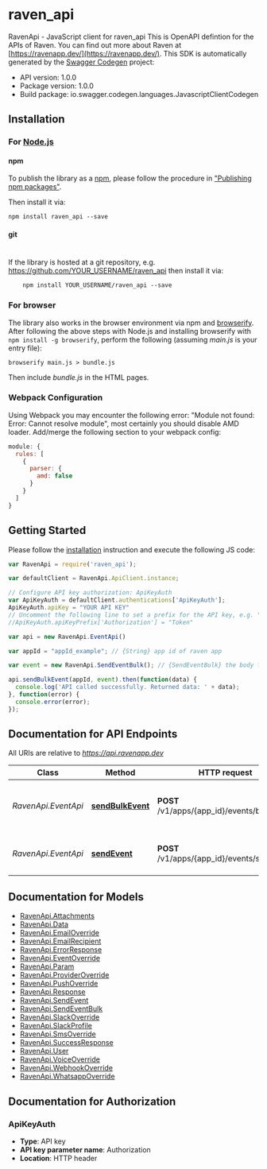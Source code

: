 # raven_api

RavenApi - JavaScript client for raven_api
This is OpenAPI defintion for the APIs of Raven.  You can find out more about Raven at [https://ravenapp.dev/](https://ravenapp.dev/).
This SDK is automatically generated by the [Swagger Codegen](https://github.com/swagger-api/swagger-codegen) project:

- API version: 1.0.0
- Package version: 1.0.0
- Build package: io.swagger.codegen.languages.JavascriptClientCodegen

## Installation

### For [Node.js](https://nodejs.org/)

#### npm

To publish the library as a [npm](https://www.npmjs.com/),
please follow the procedure in ["Publishing npm packages"](https://docs.npmjs.com/getting-started/publishing-npm-packages).

Then install it via:

```shell
npm install raven_api --save
```

#### git
#
If the library is hosted at a git repository, e.g.
https://github.com/YOUR_USERNAME/raven_api
then install it via:

```shell
    npm install YOUR_USERNAME/raven_api --save
```

### For browser

The library also works in the browser environment via npm and [browserify](http://browserify.org/). After following
the above steps with Node.js and installing browserify with `npm install -g browserify`,
perform the following (assuming *main.js* is your entry file):

```shell
browserify main.js > bundle.js
```

Then include *bundle.js* in the HTML pages.

### Webpack Configuration

Using Webpack you may encounter the following error: "Module not found: Error:
Cannot resolve module", most certainly you should disable AMD loader. Add/merge
the following section to your webpack config:

```javascript
module: {
  rules: [
    {
      parser: {
        amd: false
      }
    }
  ]
}
```

## Getting Started

Please follow the [installation](#installation) instruction and execute the following JS code:

```javascript
var RavenApi = require('raven_api');

var defaultClient = RavenApi.ApiClient.instance;

// Configure API key authorization: ApiKeyAuth
var ApiKeyAuth = defaultClient.authentications['ApiKeyAuth'];
ApiKeyAuth.apiKey = "YOUR API KEY"
// Uncomment the following line to set a prefix for the API key, e.g. "Token" (defaults to null)
//ApiKeyAuth.apiKeyPrefix['Authorization'] = "Token"

var api = new RavenApi.EventApi()

var appId = "appId_example"; // {String} app id of raven app

var event = new RavenApi.SendEventBulk(); // {SendEventBulk} the body for the event that has to be triggered

api.sendBulkEvent(appId, event).then(function(data) {
  console.log('API called successfully. Returned data: ' + data);
}, function(error) {
  console.error(error);
});


```

## Documentation for API Endpoints

All URIs are relative to *https://api.ravenapp.dev*

Class | Method | HTTP request | Description
------------ | ------------- | ------------- | -------------
*RavenApi.EventApi* | [**sendBulkEvent**](docs/EventApi.md#sendBulkEvent) | **POST** /v1/apps/{app_id}/events/bulk_send | sends the event in bulk to all the clients specified
*RavenApi.EventApi* | [**sendEvent**](docs/EventApi.md#sendEvent) | **POST** /v1/apps/{app_id}/events/send | sends the event to the client specified


## Documentation for Models

 - [RavenApi.Attachments](docs/Attachments.md)
 - [RavenApi.Data](docs/Data.md)
 - [RavenApi.EmailOverride](docs/EmailOverride.md)
 - [RavenApi.EmailRecipient](docs/EmailRecipient.md)
 - [RavenApi.ErrorResponse](docs/ErrorResponse.md)
 - [RavenApi.EventOverride](docs/EventOverride.md)
 - [RavenApi.Param](docs/Param.md)
 - [RavenApi.ProviderOverride](docs/ProviderOverride.md)
 - [RavenApi.PushOverride](docs/PushOverride.md)
 - [RavenApi.Response](docs/Response.md)
 - [RavenApi.SendEvent](docs/SendEvent.md)
 - [RavenApi.SendEventBulk](docs/SendEventBulk.md)
 - [RavenApi.SlackOverride](docs/SlackOverride.md)
 - [RavenApi.SlackProfile](docs/SlackProfile.md)
 - [RavenApi.SmsOverride](docs/SmsOverride.md)
 - [RavenApi.SuccessResponse](docs/SuccessResponse.md)
 - [RavenApi.User](docs/User.md)
 - [RavenApi.VoiceOverride](docs/VoiceOverride.md)
 - [RavenApi.WebhookOverride](docs/WebhookOverride.md)
 - [RavenApi.WhatsappOverride](docs/WhatsappOverride.md)


## Documentation for Authorization


### ApiKeyAuth

- **Type**: API key
- **API key parameter name**: Authorization
- **Location**: HTTP header

